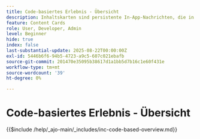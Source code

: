 ```yaml
---
title: Code-basiertes Erlebnis - Übersicht
description: Inhaltskarten sind persistente In-App-Nachrichten, die in einem dedizierten Posteingang oder in Feeds in Ihrer App vorhanden sind. Sie eignen sich ideal für die Bereitstellung von nicht dringendem, informativem oder Werbeinhalt, der von der Sichtbarkeit im Laufe der Zeit profitiert.
feature: Content Cards
role: User, Developer, Admin
level: Beginner
hide: true
index: false
last-substantial-update: 2025-08-22T00:00:00Z
exl-id: 5446b6f6-94b5-4723-a9c5-607c021ebafb
source-git-commit: 201470e35095b38617d1a1bb5d7b16c1e60f431e
workflow-type: tm+mt
source-wordcount: '39'
ht-degree: 0%

---
```


# Code-basiertes Erlebnis - Übersicht

{{$include /help/_ajo-main/_includes/inc-code-based-overview.md}}

